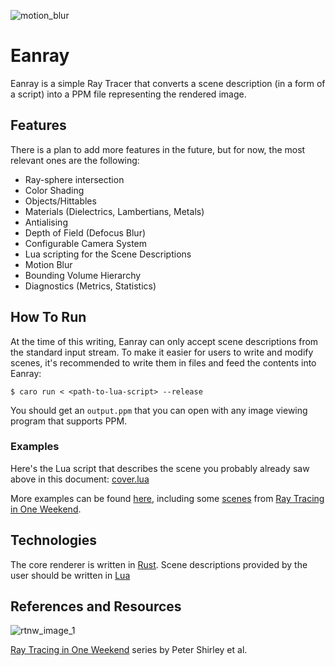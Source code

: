 ![motion_blur](https://github.com/user-attachments/assets/752fdd33-bd80-4ff2-a357-615b9b588c24)

# Eanray

Eanray is a simple Ray Tracer that converts a scene description (in a form of a script) into
a PPM file representing the rendered image.

## Features

There is a plan to add more features in the future, but for now, the most relevant ones are the following:

* Ray-sphere intersection
* Color Shading
* Objects/Hittables
* Materials (Dielectrics, Lambertians, Metals)
* Antialising
* Depth of Field (Defocus Blur)
* Configurable Camera System
* Lua scripting for the Scene Descriptions
* Motion Blur
* Bounding Volume Hierarchy
* Diagnostics (Metrics, Statistics)

## How To Run

At the time of this writing, Eanray can only accept scene descriptions from the standard
input stream. To make it easier for users to write and modify scenes, it's recommended to
write them in files and feed the contents into Eanray:

```shell
$ caro run < <path-to-lua-script> --release
```

You should get an `output.ppm` that you can open with any image viewing program that
supports PPM.

### Examples

Here's the Lua script that describes the scene you probably already saw above in this
document: [cover.lua](examples/v0_1/cover.lua)

More examples can be found [here](examples), including some [scenes](examples/rt1w) from
[Ray Tracing in One Weekend](https://raytracing.github.io/books/RayTracingInOneWeekend.html).


## Technologies

The core renderer is written in [Rust](https://www.rust-lang.org/). Scene descriptions
provided by the user should be written in [Lua](https://www.lua.org/)

## References and Resources

![rtnw_image_1](https://github.com/user-attachments/assets/95cc6833-c36d-4dd0-a1f9-4410d9eaeda7)

[Ray Tracing in One Weekend](https://raytracing.github.io/) series by Peter Shirley et al. 


